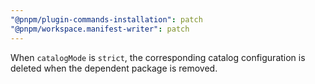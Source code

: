 ```yaml
---
"@pnpm/plugin-commands-installation": patch
"@pnpm/workspace.manifest-writer": patch
---
```


When `catalogMode` is `strict`, the corresponding catalog configuration is deleted when the dependent package is removed.
